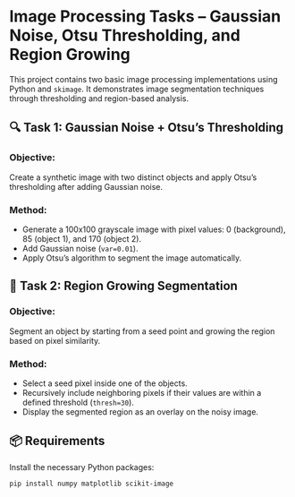 # Image Processing Tasks – Gaussian Noise, Otsu Thresholding, and Region Growing

This project contains two basic image processing implementations using Python and `skimage`. It demonstrates image segmentation techniques through thresholding and region-based analysis.

## 🔍 Task 1: Gaussian Noise + Otsu’s Thresholding

### Objective:
Create a synthetic image with two distinct objects and apply Otsu’s thresholding after adding Gaussian noise.

### Method:
- Generate a 100x100 grayscale image with pixel values: 0 (background), 85 (object 1), and 170 (object 2).
- Add Gaussian noise (`var=0.01`).
- Apply Otsu’s algorithm to segment the image automatically.

## 🌱 Task 2: Region Growing Segmentation

### Objective:
Segment an object by starting from a seed point and growing the region based on pixel similarity.

### Method:
- Select a seed pixel inside one of the objects.
- Recursively include neighboring pixels if their values are within a defined threshold (`thresh=30`).
- Display the segmented region as an overlay on the noisy image.

## 📦 Requirements

Install the necessary Python packages:
```bash
pip install numpy matplotlib scikit-image
